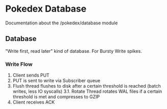 # Pokedex Database

Documentation about the /pokedex/database module

## Database

"Write first, read later" kind of database. For Bursty Write spikes.

### Write Flow

1. Client sends PUT
2. PUT is sent to write via Subscriber queue
3. Flush thread flushes to disk after a certain threshold is reached (batch writes, less IO syscalls)
   3.1. Rotate Thread rotates WAL files if a certain threshold is met and compresses to GZIP
4. Client receives ACK

